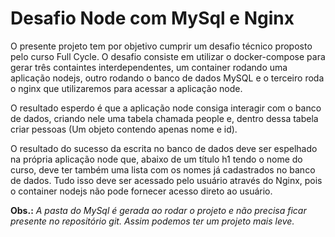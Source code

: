 # Desafio Node com MySql e Nginx

O presente projeto tem por objetivo cumprir um desafio técnico proposto pelo curso Full Cycle.
O desafio consiste em utilizar o docker-compose para gerar três containtes interdependentes, um container rodando uma aplicação nodejs, outro rodando o banco de dados MySQL e o terceiro roda o nginx que utilizaremos para acessar a aplicação node.

O resultado esperdo é que a aplicação node consiga interagir com o banco de dados, criando nele uma tabela chamada people e, dentro dessa tabela criar pessoas (Um objeto contendo apenas nome e id).

O resultado do sucesso da escrita no banco de dados deve ser espelhado na própria aplicação node que, abaixo de um título h1 tendo o nome do curso, deve ter também uma lista com os nomes já cadastrados no banco de dados.
Tudo isso deve ser acessado pelo usuário através do Nginx, pois o container nodejs não pode fornecer acesso direto ao usuário.

**Obs.:** _A pasta do MySql é gerada ao rodar o projeto e não precisa ficar presente no repositório git. Assim podemos ter um projeto mais leve._
